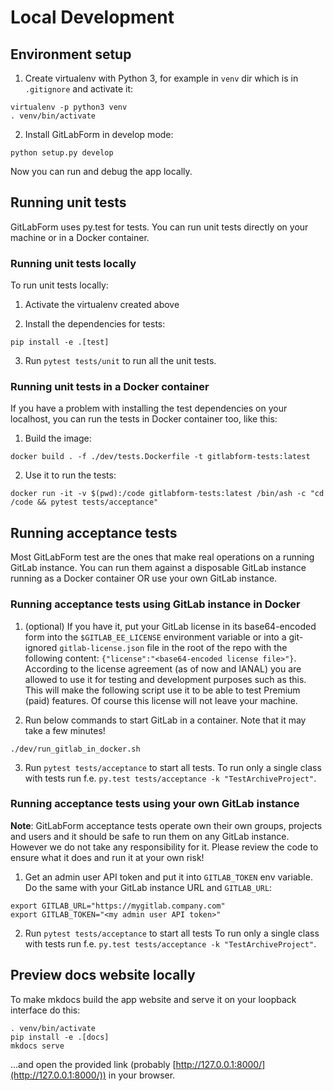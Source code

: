 # Local Development

## Environment setup

1. Create virtualenv with Python 3, for example in `venv` dir which is in `.gitignore` and activate it:
```
virtualenv -p python3 venv
. venv/bin/activate
```

2. Install GitLabForm in develop mode:
```
python setup.py develop
```

Now you can run and debug the app locally.

## Running unit tests

GitLabForm uses py.test for tests. You can run unit tests directly on your machine or in a Docker container.

### Running unit tests locally

To run unit tests locally:

1. Activate the virtualenv created above

2. Install the dependencies for tests:
```
pip install -e .[test]
```

3. Run `pytest tests/unit` to run all the unit tests.

### Running unit tests in a Docker container

If you have a problem with installing the test dependencies on your localhost, you can run the tests in Docker container
too, like this:

1. Build the image:
```
docker build . -f ./dev/tests.Dockerfile -t gitlabform-tests:latest
```
2. Use it to run the tests:
```
docker run -it -v $(pwd):/code gitlabform-tests:latest /bin/ash -c "cd /code && pytest tests/acceptance"
```

## Running acceptance tests

Most GitLabForm test are the ones that make real operations on a running GitLab instance. You can run them
against a disposable GitLab instance running as a Docker container OR use your own GitLab instance.

### Running acceptance tests using GitLab instance in Docker

1. (optional) If you have it, put your GitLab license in its base64-encoded form into the `$GITLAB_EE_LICENSE` environment variable or into a git-ignored `gitlab-license.json` file in the root of the repo with the following content: `{"license":"<base64-encoded license file>"}`. According to the license
agreement (as of now and IANAL) you are allowed to use it for testing and development purposes such as this. This will
make the following script use it to be able to test Premium (paid) features. Of course this license will not leave your
machine.

2. Run below commands to start GitLab in a container. Note that it may take a few minutes!

```
./dev/run_gitlab_in_docker.sh
```

3. Run `pytest tests/acceptance` to start all tests.
To run only a single class with tests run f.e. `py.test tests/acceptance -k "TestArchiveProject"`.

### Running acceptance tests using your own GitLab instance

**Note**: GitLabForm acceptance tests operate own their own groups, projects and users and it should be safe
to run them on any GitLab instance. However we do not take any responsibility for it. Please review 
the code to ensure what it does and run it at your own risk!

1. Get an admin user API token and put it into `GITLAB_TOKEN` env variable. Do the same with your GitLab instance URL
and `GITLAB_URL`:
```
export GITLAB_URL="https://mygitlab.company.com"
export GITLAB_TOKEN="<my admin user API token>"
```

2. Run `pytest tests/acceptance` to start all tests
To run only a single class with tests run f.e. `py.test tests/acceptance -k "TestArchiveProject"`.

## Preview docs website locally

To make mkdocs build the app website and serve it on your loopback interface do this:
```shell
. venv/bin/activate
pip install -e .[docs]
mkdocs serve
```
...and open the provided link (probably [http://127.0.0.1:8000/](http://127.0.0.1:8000/)) in your browser.